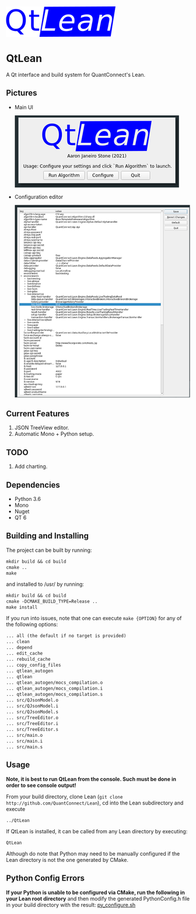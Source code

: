 ![logo](src/assets/logo.png)

# QtLean

A Qt interface and build system for QuantConnect's Lean.

Pictures
--------

- Main UI

  ![ui](images/mainui.png)


- Configuration editor

  ![config](images/config.png)

Current Features
-----------------

1. JSON TreeView editor.
2. Automatic Mono + Python setup.

TODO
----

1. Add charting.

Dependencies
------------

- Python 3.6
- Mono
- Nuget
- QT 6

Building and Installing
-----------------------
The project can be built by running:

```shell
mkdir build && cd build
cmake ..
make

```

and installed to /usr/ by running:

```shell
mkdir build && cd build
cmake -DCMAKE_BUILD_TYPE=Release ..
make install
```

If you run into issues, note that one can execute `make {OPTION}` for any of the following options:

````
... all (the default if no target is provided)
... clean
... depend
... edit_cache
... rebuild_cache
... copy_config_files
... qtlean_autogen
... qtlean
... qtlean_autogen/mocs_compilation.o
... qtlean_autogen/mocs_compilation.i
... qtlean_autogen/mocs_compilation.s
... src/QJsonModel.o
... src/QJsonModel.i
... src/QJsonModel.s
... src/TreeEditor.o
... src/TreeEditor.i
... src/TreeEditor.s
... src/main.o
... src/main.i
... src/main.s
````

Usage
-----
__Note, it is best to run QtLean from the console. Such must be done in order to see console output!__

From your build directory, clone Lean (`git clone http://github.com/QuantConnect/Lean`), cd into the Lean subdirectory
and execute

```shell
../QtLean
```

If QtLean is installed, it can be called from any Lean directory by executing:

```shell
QtLean
```

Although do note that Python may need to be manually configured if the Lean directory is not the one generated by CMake.

Python Config Errors
--------------------

**If your Python is unable to be configured via CMake, run the following in your Lean root directory** and then modify
the generated PythonConfig.h file in your build directory with the result:
[py_configure.sh](https://raw.githubusercontent.com/aarjaneiro/Lean/0c7fc24c316fbc6e05ff0d2ec07863c1d7a491e1/py_configure.sh)

